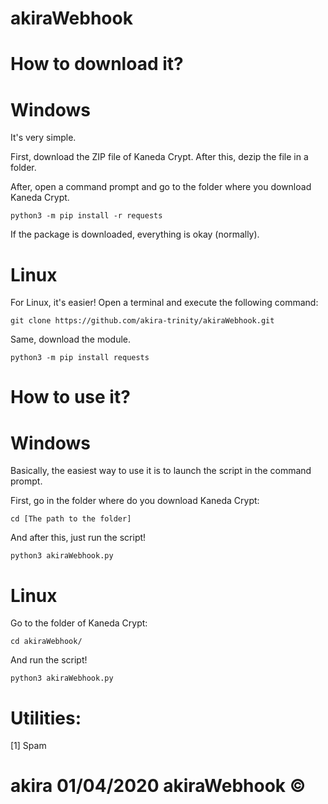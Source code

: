 # akiraWebhook

# How to download it?

# Windows

It's very simple.

First, download the ZIP file of Kaneda Crypt. After this, dezip the file in a folder.

After, open a command prompt and go to the folder where you download Kaneda Crypt.

```
python3 -m pip install -r requests
```
If the package is downloaded, everything is okay (normally).

# Linux

For Linux, it's easier! Open a terminal and execute the following command:

```
git clone https://github.com/akira-trinity/akiraWebhook.git
```

Same, download the module.

```
python3 -m pip install requests
```

# How to use it?

# Windows

Basically, the easiest way to use it is to launch the script in the command prompt.

First, go in the folder where do you download Kaneda Crypt:

```
cd [The path to the folder]
```
And after this, just run the script!

```
python3 akiraWebhook.py
```

# Linux

Go to the folder of Kaneda Crypt:

```
cd akiraWebhook/
```

And run the script!

```
python3 akiraWebhook.py
```

# Utilities:

[1] Spam













# akira 01/04/2020  akiraWebhook ©
